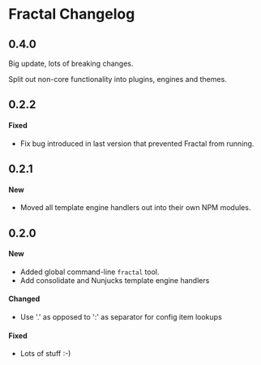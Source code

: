 # Fractal Changelog

## 0.4.0

Big update, lots of breaking changes.

Split out non-core functionality into plugins, engines and themes.

## 0.2.2

#### Fixed

* Fix bug introduced in last version that prevented Fractal from running.

## 0.2.1

#### New

* Moved all template engine handlers out into their own NPM modules.

## 0.2.0

#### New

* Added global command-line `fractal` tool.
* Add consolidate and Nunjucks template engine handlers

#### Changed

* Use '.' as opposed to ':' as separator for config item lookups

#### Fixed

* Lots of stuff :-)
